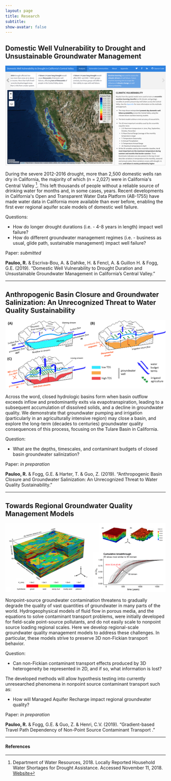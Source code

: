 ```yaml
---
layout: page
title: Research
subtitle: 
show-avatar: false
---
```



## Domestic Well Vulnerability to Drought and Unsustainable Groundwater Management

[![domestic well failure to ](/img/cawdc_dash.png)](https://richpauloo.github.io/flexdash.html)   

During the severe 2012-2016 drought, more than 2,500 domestic wells ran dry in California, the majority of which (n = 2,027) were in California's Central Valley [^fn1]. This left thousands of people without a reliable source of drinking water for months and, in some cases, years. Recent developments in California's Open and Transparent Water Data Platform (AB-1755) have made water data in California more available than ever before, enabling the first ever regional aquifer scale models of domestic well failure.  

Questions:  

* How do longer drought durations (i.e. - 4-8 years in length) impact well failure?  
* How do different groundwater management regimes (i.e. - business as usual, glide path, sustainable management) impact well failure?  

Paper: *submitted*  

**Pauloo, R.** & Escriva-Bou, A. & Dahlke, H. & Fencl, A. & Guillon H. & Fogg, G.E. (2019). “Domestic Well Vulnerability to Drought Duration and Unsustainable Groundwater Management in California’s Central Valley.”  



***
## Anthropogenic Basin Closure and Groundwater Salinization: An Unrecognized Threat to Water Quality Sustainability

[![groundwater salinization conceptual model](/img/gw_sal.png)](https://github.com/richpauloo/Monte-Carlo-Mixing-Model)

Across the word, closed hydrologic basins form when basin outflow exceeds inflow and predominantly exits via evapotranspiration, leading to a subsequent accumulation of dissolved solids, and a decline in groundwater quality. We demonstrate that groundwater pumping and irrigation (particularly in an agriculturally intensive region) may close a basin, and explore the long-term (decades to centuries) groundwater quality consequences of this process, focusing on the Tulare Basin in California.  

Question:  

* What are the depths, timescales, and contaminant budgets of closed basin groundwater salinization?  

Paper: *in preparation*  

**Pauloo, R.** & Fogg, G.E. & Harter, T. & Guo, Z. (2019). “Anthropogenic Basin Closure and Groundwater Salinization: An Unrecognized Threat to Water Quality Sustainability.”  



***

## Towards Regional Groundwater Quality Management Models

![A statistical model of geologic heterogeneity](img/upscale.png)  

Nonpoint-source groundwater contamination threatens to gradually degrade the quality of vast quantities of groundwater in many parts of the world. Hydrogeophysical models of fluid flow in porous media, and the equations to solve contaminant transport problems, were initially developed for field-scale point-source pollutants, and do not easily scale to nonpoint source loading regional scales. Here we develop regional-scale groundwater quality management models to address these challenges. In particular, these models strive to preserve 3D non-Fickian transport behavior.  

Question:

* Can non-Fickian contaminant transport effects produced by 3D heterogeneity be represented in 2D, and if so, what information is lost?  

The developed methods will allow hypothesis testing into currently unresearched phenomena in nonpoint source contaminant transport such as:  

* How will Managed Aquifer Recharge impact regional groundwater quality?  

Paper: *in preparation*  

**Pauloo, R.** & Fogg, G.E. & Guo, Z. & Henri, C.V. (2019). “Gradient-based Travel Path Dependency of Non-Point Source Contaminant Transport .”  





***
#### References

[^fn1]: Department of Water Resources, 2018. Locally Reported Household Water Shortages for Drought Assistance. Accessed November 11, 2018. [Website](https://mydrywatersupply.water.ca.gov/report/publicpage)